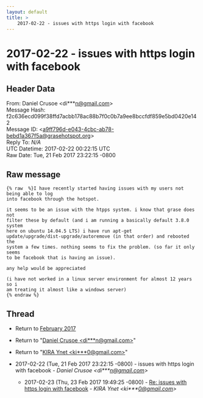 ```yaml
---
layout: default
title: >
    2017-02-22 - issues with https login with facebook
---
```


# 2017-02-22 - issues with https login with facebook

## Header Data

From: Daniel Crusoe \<di***n@gmail.com\><br>
Message Hash: f2c636ecd099f38ffd7acbb178ac88b7f0c0b7a9ee8bccfdf859e5bd0420e142<br>
Message ID: \<a9ff796d-e043-4cbc-ab78-bebd1a367f5a@grasehotspot.org\><br>
Reply To: _N/A_<br>
UTC Datetime: 2017-02-22 00:22:15 UTC<br>
Raw Date: Tue, 21 Feb 2017 23:22:15 -0800<br>

## Raw message

```
{% raw  %}I have recently started having issues with my users not being able to log 
into facebook through the hotspot.

it seems to be an issue with the htpps system. i know that grase does not 
filter these by default (and i am running a basically default 3.8.0 system 
here on ubuntu 14.04.5 LTS) i have run apt-get 
update/upgrade/dist-upgrade/autoremove (in that order) and rebooted the 
system a few times. nothing seems to fix the problem. (so far it only seems 
to be facebook that is having an issue).

any help would be appreciated 

(i have not worked in a linux server environment for almost 12 years so i 
am treating it almost like a windows server)
{% endraw %}
```

## Thread

+ Return to [February 2017](/archive/2017/02)

+ Return to "[Daniel Crusoe <di***n<span>@</span>gmail.com>](/authors/di___n_at_gmail_com)"
+ Return to "[KIRA Ynet <ki***0<span>@</span>gmail.com>](/authors/ki___0_at_gmail_com)"

+ 2017-02-22 (Tue, 21 Feb 2017 23:22:15 -0800) - issues with https login with facebook - _Daniel Crusoe \<di***n@gmail.com\>_
  + 2017-02-23 (Thu, 23 Feb 2017 19:49:25 -0800) - [Re: issues with https login with facebook](/archive/2017/02/55afd463137654c4e2612ecd64c86b45892a4965d695c3ce9419488d5c8ceb52) - _KIRA Ynet \<ki***0@gmail.com\>_


